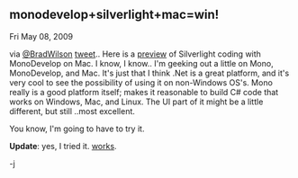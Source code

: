 
monodevelop+silverlight+mac=win!
--------------------------------

Fri May 08, 2009

via [@BradWilson](http://twitter.com/bradwilson)
[tweet](http://twitter.com/bradwilson/statuses/1741416728).. Here is a
[preview](http://www.go-mono.com/media/MonoDevelopMacMoonlightPreview.swf)
of Silverlight coding with MonoDevelop on Mac. I know, I know.. I'm
geeking out a little on Mono, MonoDevelop, and Mac. It's just that I
think .Net is a great platform, and it's very cool to see the
possibility of using it on non-Windows OS's. Mono really is a good
platform itself; makes it reasonable to build C\# code that works on
Windows, Mac, and Linux. The UI part of it might be a little different,
but still ..most excellent.

You know, I'm going to have to try it.

**Update**: yes, I tried it.
[works](http://computeristsolutions.com/sandbox/moonlight/TestPage.html).

-j
